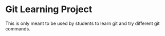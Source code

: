 # Git Learning Project
This is only meant to be used by students to learn git and try different git commands.
